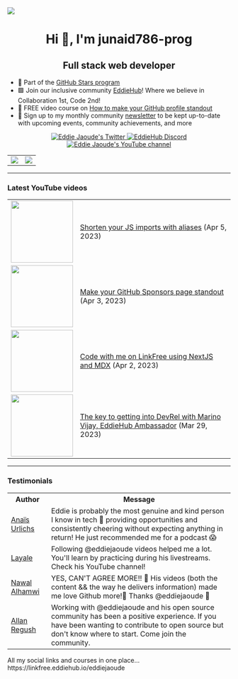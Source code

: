 <img src="https://geekflare.com/wp-content/uploads/2022/10/Heres-What-it-Means-to-Be-a-Full-Stack-Developer.jpeg" />

<h1 align="center">Hi 👋, I'm junaid786-prog </h1>
<h2 align="center">Full stack web developer </h2>

- 🌟 Part of the <a href="https://stars.github.com/profiles/eddiejaoude/"> GitHub Stars program</a>
- 🟩 Join our inclusive community <a href="http://eddiehub.org">EddieHub</a>!</b> Where we believe in Collaboration 1st, Code 2nd!
- 📸 FREE video course on <a href="http://eddiejaoude.io/course-github-profile-landing">How to make your GitHub profile standout</a>
- 📰 Sign up to my monthly community <a href="http://eddiejaoude.io/newsletters">newsletter</a> to be kept up-to-date with upcoming events, community achievements, and more

<p align="center">
  <a href="http://twitter.com/eddiejaoude">
    <img src="https://img.shields.io/badge/follow-%40eddiejaoude%20130k+-1DA1F2?label=Twitter&logo=twitter&style=for-the-badge&color=blue" alt="Eddie Jaoude's Twitter"/>
  </a>
  <a href="https://discord.com/invite/jZQs6Wu">
    <img src="https://img.shields.io/discord/699608417039286293?logo=discord&style=for-the-badge&color=blue" alt="EddieHub Discord"/>
  </a>
  <a href="http://youtube.com/eddiejaoude?sub_confirmation=1">
    <img src="https://img.shields.io/youtube/channel/subscribers/UC5mnBodB73bR88fLXHSfzYA?style=for-the-badge&logo=youtube&label=Youtube&color=blue" alt="Eddie Jaoude's YouTube channel"/>
  </a>
</p>

<table>
  <tr>
    <td><a href="https://stars.github.com/profiles/eddiejaoude/"><img src="https://user-images.githubusercontent.com/624760/197230432-de4db9f3-8c8d-4421-8ed4-fc83c02f73e6.jpeg" /></a></td>
    <td><a href="https://stars.github.com/profiles/eddiejaoude/"><img src="https://user-images.githubusercontent.com/624760/197230439-f90cd6b0-2174-41be-97eb-5f28f49d9d19.jpg" /></a></td>
  </tr>
</table>

---

### Latest YouTube videos

<table>
<!-- YOUTUBE-VIDEOS-LIST:START --><tr><td><a href="https://www.youtube.com/watch?v=H1KTbhYvvlo"><img width="140px" src="https://i.ytimg.com/vi/H1KTbhYvvlo/mqdefault.jpg"></a></td>
<td><a href="https://www.youtube.com/watch?v=H1KTbhYvvlo">Shorten your JS imports with aliases</a> (Apr 5, 2023)<br/></td></tr>
<tr><td><a href="https://www.youtube.com/watch?v=ZzHCj5qYtjc"><img width="140px" src="https://i.ytimg.com/vi/ZzHCj5qYtjc/mqdefault.jpg"></a></td>
<td><a href="https://www.youtube.com/watch?v=ZzHCj5qYtjc">Make your GitHub Sponsors page standout</a> (Apr 3, 2023)<br/></td></tr>
<tr><td><a href="https://www.youtube.com/watch?v=87nlVHsPM1Q"><img width="140px" src="https://i.ytimg.com/vi/87nlVHsPM1Q/mqdefault.jpg"></a></td>
<td><a href="https://www.youtube.com/watch?v=87nlVHsPM1Q">Code with me on LinkFree using NextJS and MDX</a> (Apr 2, 2023)<br/></td></tr>
<tr><td><a href="https://www.youtube.com/watch?v=Tf3Ui6Lezpo"><img width="140px" src="https://i.ytimg.com/vi/Tf3Ui6Lezpo/mqdefault.jpg"></a></td>
<td><a href="https://www.youtube.com/watch?v=Tf3Ui6Lezpo">The key to getting into DevRel with Marino Vijay, EddieHub Ambassador</a> (Mar 29, 2023)<br/></td></tr>
<!-- YOUTUBE-VIDEOS-LIST:END -->
</table>

---

### Testimonials

<table>
  <tr>
    <th>Author</th>
    <th>Message</th>
  </tr>
  <tr>
    <td><a target="_blank" href="https://twitter.com/urlichsanais/status/1349358736092094467">Anaïs Urlichs</a></td>
    <td>Eddie is probably the most genuine and kind person I know in tech 🥰 providing opportunities and consistently cheering without expecting anything in return! He just recommended me for a podcast 😱</td>
  </tr>
  <tr>
    <td><a target="_blank" href="https://twitter.com/yalematta/status/1304541107330658313">Layale</a></td>
    <td>Following @eddiejaoude videos helped me a lot. You'll learn by practicing during his livestreams. Check his YouTube channel!</td>
  </tr>
  <tr>
    <td><a target="_blank" href="https://twitter.com/__nawalhmw/status/1304572901140635648">Nawal Alhamwi</a></td>
    <td>YES, CAN'T AGREE MORE!! 💯 His videos (both the content && the way he delivers information) made me love Github more!🤩 Thanks @eddiejaoude 🌟</td>
  </tr>
  <tr>
    <td><a target="_blank" href="https://twitter.com/allanregush/status/1304484456221167617">Allan Regush</a></td>
    <td>Working with @eddiejaoude and his open source community has been a positive experience. If you have been wanting to contribute to open source but don't know where to start. Come join the community.</td>
  </tr>
</table>

<p>All my social links and courses in one place... https://linkfree.eddiehub.io/eddiejaoude</p>
